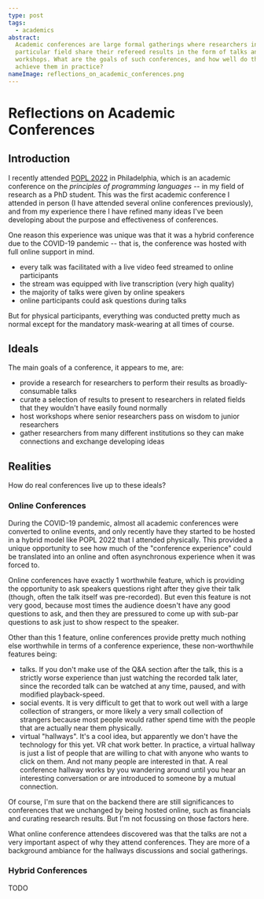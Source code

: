 ```yaml
---
type: post
tags:
  - academics
abstract:
  Academic conferences are large formal gatherings where researchers in a
  particular field share their refereed results in the form of talks and
  workshops. What are the goals of such conferences, and how well do they
  achieve them in practice?
nameImage: reflections_on_academic_conferences.png
---
```


# Reflections on Academic Conferences

## Introduction

I recently attended [POPL 2022](https://popl22.sigplan.org/) in Philadelphia,
which is an academic conference on the _principles of programming languages_ --
in my field of research as a PhD student. This was the first academic conference
I attended in person (I have attended several online conferences previously),
and from my experience there I have refined many ideas I've been developing
about the purpose and effectiveness of conferences.

One reason this experience was unique was that it was a hybrid conference due to
the COVID-19 pandemic -- that is, the conference was hosted with full online
support in mind.

- every talk was facilitated with a live video feed streamed to online
  participants
- the stream was equipped with live transcription (very high quality)
- the majority of talks were given by online speakers
- online participants could ask questions during talks

But for physical participants, everything was conducted pretty much as normal
except for the mandatory mask-wearing at all times of course.

## Ideals

The main goals of a conference, it appears to me, are:

- provide a research for researchers to perform their results as
  broadly-consumable talks
- curate a selection of results to present to researchers in related fields that
  they wouldn't have easily found normally
- host workshops where senior researchers pass on wisdom to junior researchers
- gather researchers from many different institutions so they can make
  connections and exchange developing ideas

## Realities

How do real conferences live up to these ideals?

### Online Conferences

During the COVID-19 pandemic, almost all academic conferences were converted to
online events, and only recently have they started to be hosted in a hybrid
model like POPL 2022 that I attended physically. This provided a unique
opportunity to see how much of the "conference experience" could be translated
into an online and often asynchronous experience when it was forced to.

Online conferences have exactly 1 worthwhile feature, which is providing the
opportunity to ask speakers questions right after they give their talk (though,
often the talk itself was pre-recorded). But even this feature is not very good,
because most times the audience doesn't have any good questions to ask, and then
they are pressured to come up with sub-par questions to ask just to show respect
to the speaker.

Other than this 1 feature, online conferences provide pretty much nothing else
worthwhile in terms of a conference experience, these non-worthwhile features
being:

- talks. If you don't make use of the Q&A section after the talk, this is a
  strictly worse experience than just watching the recorded talk later, since
  the recorded talk can be watched at any time, paused, and with modified
  playback-speed.
- social events. It is very difficult to get that to work out well with a large
  collection of strangers, or more likely a very small collection of strangers
  because most people would rather spend time with the people that are actually
  near them physically.
- virtual "hallways". It's a cool idea, but apparently we don't have the
  technology for this yet. VR chat work better. In practice, a virtual hallway
  is just a list of people that are willing to chat with anyone who wants to
  click on them. And not many people are interested in that. A real conference
  hallway works by you wandering around until you hear an interesting
  conversation or are introduced to someone by a mutual connection.

Of course, I'm sure that on the backend there are still significances to
conferences that we unchanged by being hosted online, such as financials and
curating research results. But I'm not focussing on those factors here.

What online conference attendees discovered was that the talks are not a very
important aspect of why they attend conferences. They are more of a background
ambiance for the hallways discussions and social gatherings.

### Hybrid Conferences

TODO

